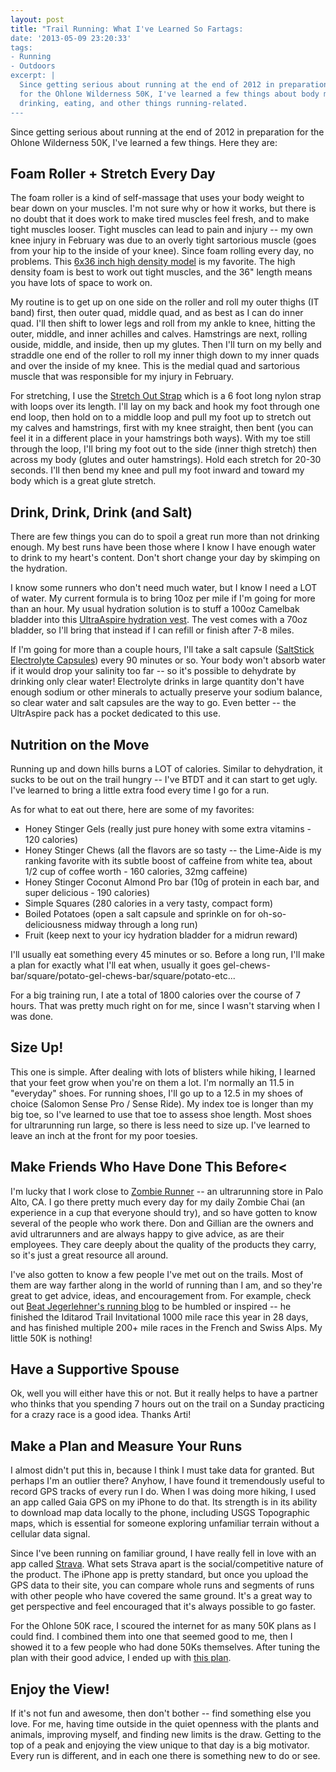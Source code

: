 ```yaml
---
layout: post
title: "Trail Running: What I've Learned So Fartags:
date: '2013-05-09 23:20:33'
tags:
- Running
- Outdoors
excerpt: |
  Since getting serious about running at the end of 2012 in preparation
  for the Ohlone Wilderness 50K, I've learned a few things about body maintenance,
  drinking, eating, and other things running-related.
---
```


Since getting serious about running at the end of 2012 in preparation for the Ohlone Wilderness 50K, I've learned a few things. Here they are:

## Foam Roller + Stretch Every Day</dt>

The foam roller is a kind of self-massage that uses your body weight to bear down on your muscles. I'm not sure why or how it works, but there is no doubt that it does work to make tired muscles feel fresh, and to make tight muscles looser. Tight muscles can lead to pain and injury -- my own knee injury in February was due to an overly tight sartorious muscle (goes from your hip to the inside of your knee). Since foam rolling every day, no problems. This [6x36 inch high density model](http://www.amazon.com/Black-High-Density-Foam-Rollers/dp/B0040NJOA0) is my favorite. The high density foam is best to work out tight muscles, and the 36" length means you have lots of space to work on.

My routine is to get up on one side on the roller and roll my outer thighs (IT band) first, then outer quad, middle quad, and as best as I can do inner quad. I'll then shift to lower legs and roll from my ankle to knee, hitting the outer, middle, and inner achilles and calves. Hamstrings are next, rolling ouside, middle, and inside, then up my glutes. Then I'll turn on my belly and straddle one end of the roller to roll my inner thigh down to my inner quads and over the inside of my knee. This is the medial quad and sartorious muscle that was responsible for my injury in February.

For stretching, I use the [Stretch Out Strap](http://www.amazon.com/Stretch-Out-Strap-New-Instructional-booklet/dp/B00065X222/ref=pd_bxgy_hpc_img_z) which is a 6 foot long nylon strap with loops over its length. I'll lay on my back and hook my foot through one end loop, then hold on to a middle loop and pull my foot up to stretch out my calves and hamstrings, first with my knee straight, then bent (you can feel it in a different place in your hamstrings both ways). With my toe still through the loop, I'll bring my foot out to the side (inner thigh stretch) then across my body (glutes and outer hamstrings). Hold each stretch for 20-30 seconds. I'll then bend my knee and pull my foot inward and toward my body which is a great glute stretch.

## Drink, Drink, Drink (and Salt)

There are few things you can do to spoil a great run more than not drinking enough. My best runs have been those where I know I have enough water to drink to my heart's content. Don't short change your day by skimping on the hydration.

I know some runners who don't need much water, but I know I need a LOT of water. My current formula is to bring 10oz per mile if I'm going for more than an hour. My usual hydration solution is to stuff a 100oz Camelbak bladder into this [UltraAspire hydration vest](http://www.zombierunner.com/store/brands/ultraspire/packs/product3998.html). The vest comes with a 70oz bladder, so I'll bring that instead if I can refill or finish after 7-8 miles.

If I'm going for more than a couple hours, I'll take a salt capsule ([SaltStick Electrolyte Capsules](http://www.zombierunner.com/store/product351.html)) every 90 minutes or so. Your body won't absorb water if it would drop your salinity too far -- so it's possible to dehydrate by drinking only clear water! Electrolyte drinks in large quantity don't have enough sodium or other minerals to actually preserve your sodium balance, so clear water and salt capsules are the way to go. Even better -- the UltrAspire pack has a pocket dedicated to this use.

## Nutrition on the Move

Running up and down hills burns a LOT of calories. Similar to dehydration, it sucks to be out on the trail hungry -- I've BTDT and it can start to get ugly. I've learned to bring a little extra food every time I go for a run.

As for what to eat out there, here are some of my favorites:

- Honey Stinger Gels (really just pure honey with some extra vitamins - 120 calories)
- Honey Stinger Chews (all the flavors are so tasty -- the Lime-Aide is my ranking favorite with its subtle boost of caffeine from white tea, about 1/2 cup of coffee worth - 160 calories, 32mg caffeine)
- Honey Stinger Coconut Almond Pro bar (10g of protein in each bar, and super delicious - 190 calories)
- Simple Squares (280 calories in a very tasty, compact form)
- Boiled Potatoes (open a salt capsule and sprinkle on for oh-so-deliciousness midway through a long run)
- Fruit (keep next to your icy hydration bladder for a midrun reward)

I'll usually eat something every 45 minutes or so. Before a long run, I'll make a plan for exactly what I'll eat when, usually it goes gel-chews-bar/square/potato-gel-chews-bar/square/potato-etc...

For a big training run, I ate a total of 1800 calories over the course of 7 hours. That was pretty much right on for me, since I wasn't starving when I was done.

## Size Up!

This one is simple. After dealing with lots of blisters while hiking, I learned that your feet grow when you're on them a lot. I'm normally an 11.5 in "everyday" shoes. For running shoes, I'll go up to a 12.5 in my shoes of choice (Salomon Sense Pro / Sense Ride). My index toe is longer than my big toe, so I've learned to use that toe to assess shoe length. Most shoes for ultrarunning run large, so there is less need to size up. I've learned to leave an inch at the front for my poor toesies.

## Make Friends Who Have Done This Before<

I'm lucky that I work close to [Zombie Runner](http://www.zombierunner.com/) -- an ultrarunning store in Palo Alto, CA. I go there pretty much every day for my daily Zombie Chai (an experience in a cup that everyone should try), and so have gotten to know several of the people who work there. Don and Gillian are the owners and avid ultrarunners and are always happy to give advice, as are their employees. They care deeply about the quality of the products they carry, so it's just a great resource all around.

I've also gotten to know a few people I've met out on the trails. Most of them are way farther along in the world of running than I am, and so they're great to get advice, ideas, and encouragement from. For example, check out [Beat Jegerlehner's running blog](http://beultra.com/wordpress/) to be humbled or inspired -- he finished the Iditarod Trail Invitational 1000 mile race this year in 28 days, and has finished multiple 200+ mile races in the French and Swiss Alps. My little 50K is nothing!

## Have a Supportive Spouse

Ok, well you will either have this or not. But it really helps to have a partner who thinks that you spending 7 hours out on the trail on a Sunday practicing for a crazy race is a good idea. Thanks Arti!

## Make a Plan and Measure Your Runs

I almost didn't put this in, because I think I must take data for granted. But perhaps I'm an outlier there? Anyhow, I have found it tremendously useful to record GPS tracks of every run I do. When I was doing more hiking, I used an app called Gaia GPS on my iPhone to do that. Its strength is in its ability to download map data locally to the phone, including USGS Topographic maps, which is essential for someone exploring unfamiliar terrain without a cellular data signal.

Since I've been running on familiar ground, I have really fell in love with an app called [Strava](http://www.strava.com/). What sets Strava apart is the social/competitive nature of the product. The iPhone app is pretty standard, but once you upload the GPS data to their site, you can compare whole runs and segments of runs with other people who have covered the same ground. It's a great way to get perspective and feel encouraged that it's always possible to go faster.

For the Ohlone 50K race, I scoured the internet for as many 50K plans as I could find. I combined them into one that seemed good to me, then I showed it to a few people who had done 50Ks themselves. After tuning the plan with their good advice, I ended up with [this plan](https://docs.google.com/spreadsheet/ccc?key=0Av7-a2OfybnddENwQ1ljVnAwdTUwWDQySE9SNGs5RXc#gid=0).

## Enjoy the View!

If it's not fun and awesome, then don't bother -- find something else you love. For me, having time outside in the quiet openness with the plants and animals, improving myself, and finding new limits is the draw. Getting to the top of a peak and enjoying the view unique to that day is a big motivator. Every run is different, and in each one there is something new to do or see.
